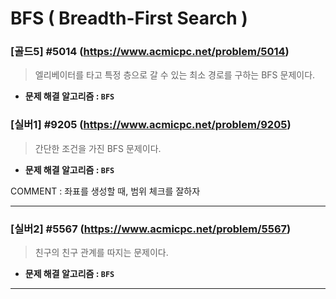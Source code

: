 # BFS ( Breadth-First Search )

### [골드5] #5014 (https://www.acmicpc.net/problem/5014)

> 엘리베이터를 타고 특정 층으로 갈 수 있는 최소 경로를 구하는 BFS 문제이다.

* **문제 해결 알고리즘 : ```BFS```**

### [실버1] #9205 (https://www.acmicpc.net/problem/9205)

> 간단한 조건을 가진 BFS 문제이다.
 
* **문제 해결 알고리즘 : ```BFS```**

COMMENT : 좌표를 생성할 때, 범위 체크를 잘하자

---

### [실버2] #5567 (https://www.acmicpc.net/problem/5567)

> 친구의 친구 관계를 따지는 문제이다.

* **문제 해결 알고리즘 : ```BFS```**

---

